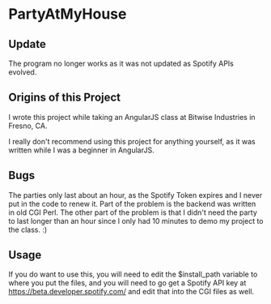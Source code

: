 # PartyAtMyHouse

## Update

The program no longer works as it was not updated as Spotify APIs evolved.  

## Origins of this Project

I wrote this project while taking an AngularJS class at Bitwise Industries in Fresno, CA.

I really don't recommend using this project for anything yourself, as it was written while I was a beginner in AngularJS.

## Bugs

The parties only last about an hour, as the Spotify Token expires and I never put in the code to renew it.  Part of the problem is the backend was written in old CGI Perl.  The other part of the problem is that I didn't need the party to last longer than an hour since I only had 10 minutes to demo my project to the class.  :)

## Usage  

If you do want to use this, you will need to edit the $install_path variable to where you put the files, and you will need to go get a Spotify API key at https://beta.developer.spotify.com/ and edit that into the CGI files as well.
